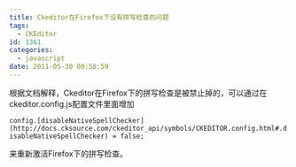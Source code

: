 ```yaml
---
title: Ckeditor在Firefox下没有拼写检查的问题
tags:
  - CKEditor
id: 1361
categories:
  - javascript
date: 2011-05-30 09:58:59
---
```


根据文档解释，Ckeditor在Firefox下的拼写检查是被禁止掉的，可以通过在ckeditor.config.js配置文件里面增加

`config.[disableNativeSpellChecker](http://docs.cksource.com/ckeditor_api/symbols/CKEDITOR.config.html#.disableNativeSpellChecker) = false;`

来重新激活Firefox下的拼写检查。